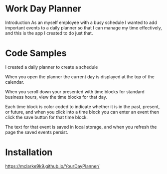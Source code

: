 
# Work Day Planner
Introduction
As an myself employee with a busy schedule I wanted to add important events to a daily planner so that I can manage my time effectively, and this is the app I created to do just that.

# Code Samples
I created a daily planner to create a schedule

When you open the planner the current day is displayed at the top of the calendar.

When you scroll down your presented with time blocks for standard business hours, view the time blocks for that day.

Each time block is color coded to indicate whether it is in the past, present, or future, and when you click into a time block you can enter an event then click the save button for that time block.

The text for that event is saved in local storage, and when you refresh the page the saved events persist.

# Installation
https://mclarke9k9.github.io/YourDayPlanner/